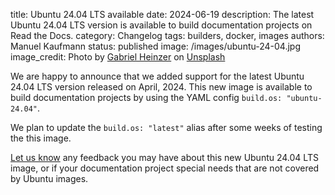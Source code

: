 title: Ubuntu 24.04 LTS available
date: 2024-06-19
description: The latest Ubuntu 24.04 LTS version is available to build documentation projects on Read the Docs.
category: Changelog
tags: builders, docker, images
authors: Manuel Kaufmann
status: published
image: /images/ubuntu-24-04.jpg
image_credit: Photo by <a href="https://unsplash.com/@6heinz3r?utm_content=creditCopyText&utm_medium=referral&utm_source=unsplash">Gabriel Heinzer</a> on <a href="https://unsplash.com/photos/green-and-black-digital-device-xbEVM6oJ1Fs?utm_content=creditCopyText&utm_medium=referral&utm_source=unsplash">Unsplash</a>

We are happy to announce that we added support for the latest Ubuntu 24.04 LTS version released on April, 2024.
This new image is available to build documentation projects by using the YAML config `build.os: "ubuntu-24.04"`.

We plan to update the `build.os: "latest"` alias after some weeks of testing the this image.

[Let us know](https://readthedocs.org/support/) any feedback you may have about this new Ubuntu 24.04 LTS image,
or if your documentation project special needs that are not covered by Ubuntu images.
